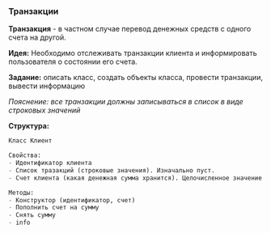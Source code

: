### Транзакции

**Транзакция** - в частном случае перевод денежных средств с одного счета на другой.

**Идея:** Необходимо отслеживать транзакции клиента и информировать пользователя о состоянии его счета.

**Задание:** описать класс, создать объекты класса, провести транзакции, вывести информацию

*Пояснение: все транзакции должны записываться в список в виде строковых значений*

**Структура:**

```python
Класс Клиент

Свойства:
- Идентификатор клиента 
- Список тразакций (строковые значения). Изначально пуст.
- Счет клиента (какая денежная сумма хранится). Целочисленное значение.

Методы:
- Конструктор (идентификатор, счет) 
- Пополнить счет на сумму 
- Снять сумму
- info

```

